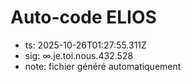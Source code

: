 # Auto-code ELIOS
- ts: 2025-10-26T01:27:55.311Z
- sig: ∞.je.toi.nous.432.528
- note: fichier généré automatiquement